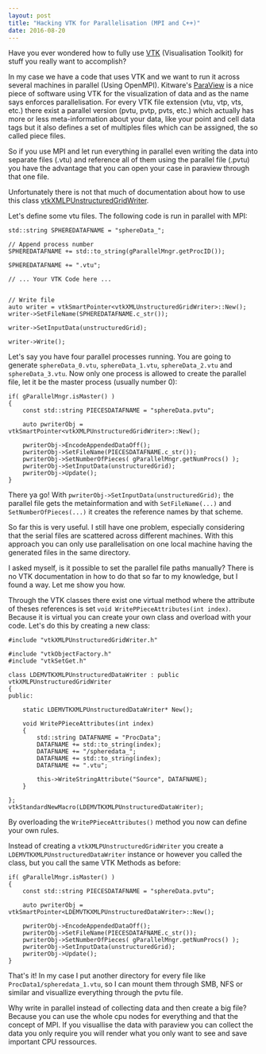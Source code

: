 ```yaml
---
layout: post
title: "Hacking VTK for Parallelisation (MPI and C++)"
date: 2016-08-20
---
```


Have you ever wondered how to fully use [VTK](http://www.vtk.org/) (Visualisation Toolkit) for stuff you really want to accomplish? 

In my case we have a code that uses VTK and we want to run it across several machines in parallel (Using OpenMPI). Kitware's [ParaView](http://www.paraview.org/) is a nice piece of software using VTK for the visualization of data and as the name says enforces parallelisation. For every VTK file extension (vtu, vtp, vts, etc.) there exist a parallel version (pvtu, pvtp, pvts, etc.) which actually has more or less meta-information about your data, like your point and cell data tags but it also defines a set of multiples files which can be assigned, the so called piece files. 

So if you use MPI and let run everything in parallel even writing the data into separate files (.vtu) and reference all of them using the parallel file (.pvtu) you have the advantage that you can open your case in paraview through that one file. 

Unfortunately there is not that much of documentation about how to use this class [vtkXMLPUnstructuredGridWriter](http://www.vtk.org/doc/nightly/html/classvtkXMLPUnstructuredGridWriter.html). 


Let's define some vtu files. The following code is run in parallel with MPI:

    std::string SPHEREDATAFNAME = "sphereData_";

    // Append process number
    SPHEREDATAFNAME += std::to_string(gParallelMngr.getProcID());

    SPHEREDATAFNAME += ".vtu";

	// ... Your VTK Code here ...

 
    // Write file
    auto writer = vtkSmartPointer<vtkXMLUnstructuredGridWriter>::New();
    writer->SetFileName(SPHEREDATAFNAME.c_str());

    writer->SetInputData(unstructuredGrid);

	writer->Write();



Let's say you have four parallel processes running. You are going to generate ```sphereData_0.vtu```, ```sphereData_1.vtu```, ```sphereData_2.vtu``` and ```sphereData_3.vtu```. Now only one process is allowed to create the parallel file, let it be the master process (usually number 0):


    if( gParallelMngr.isMaster() )
    {
        const std::string PIECESDATAFNAME = "sphereData.pvtu";

        auto pwriterObj = vtkSmartPointer<vtkXMLPUnstructuredGridWriter>::New();

        pwriterObj->EncodeAppendedDataOff();
        pwriterObj->SetFileName(PIECESDATAFNAME.c_str());
        pwriterObj->SetNumberOfPieces( gParallelMngr.getNumProcs() );
        pwriterObj->SetInputData(unstructuredGrid);
        pwriterObj->Update();
    }


There ya go! With ```pwriterObj->SetInputData(unstructuredGrid);``` the parallel file gets the metainformation and with ```SetFileName(...)``` and ```SetNumberOfPieces(...)``` it creates the reference names by that scheme. 

So far this is very useful. I still have one problem, especially considering that the serial files are scattered across different machines. With this approach you can only use parallelisation on one local machine having the generated files in the same directory.

I asked myself, is it possible to set the parallel file paths manually? There is no VTK documentation in how to do that so far to my knowledge, but I found a way. Let me show you how.

Through the VTK classes there exist one virtual method where the attribute of theses references is set ```void WritePPieceAttributes(int index)```. Because it is virtual you can create your own class and overload with your code. Let's do this by creating a new class:


    #include "vtkXMLPUnstructuredGridWriter.h"

    #include "vtkObjectFactory.h"
    #include "vtkSetGet.h"

    class LDEMVTKXMLPUnstructuredDataWriter : public vtkXMLPUnstructuredGridWriter
    {
    public:

        static LDEMVTKXMLPUnstructuredDataWriter* New();

        void WritePPieceAttributes(int index)
        {
            std::string DATAFNAME = "ProcData";
            DATAFNAME += std::to_string(index);
            DATAFNAME += "/spheredata_";
            DATAFNAME += std::to_string(index);
            DATAFNAME += ".vtu";

            this->WriteStringAttribute("Source", DATAFNAME);
        }

    };
    vtkStandardNewMacro(LDEMVTKXMLPUnstructuredDataWriter);

By overloading the ```WritePPieceAttributes()``` method you now can define your own rules.

Instead of creating a ```vtkXMLPUnstructuredGridWriter```  you create a ```LDEMVTKXMLPUnstructuredDataWriter``` instance or however you called the class, but you call the same VTK Methods as before:



    if( gParallelMngr.isMaster() )
    {
        const std::string PIECESDATAFNAME = "sphereData.pvtu";

        auto pwriterObj = vtkSmartPointer<LDEMVTKXMLPUnstructuredDataWriter>::New();

        pwriterObj->EncodeAppendedDataOff();
        pwriterObj->SetFileName(PIECESDATAFNAME.c_str());
        pwriterObj->SetNumberOfPieces( gParallelMngr.getNumProcs() );
        pwriterObj->SetInputData(unstructuredGrid);
        pwriterObj->Update();
    }


That's it! In my case I put another directory for every file like ```ProcData1/spheredata_1.vtu```, so I can mount them through SMB, NFS or similar and visuallize everything through the pvtu file.

Why write in parallel instead of collecting data and then create a big file? Because you can use the whole cpu nodes for everything and that the concept of MPI. If you visuallise the data with paraview you can collect the data you only require you will render what you only want to see and save important CPU ressources.






